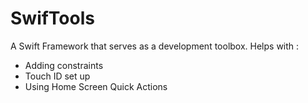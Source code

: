 # SwifTools
A Swift Framework that serves as a development toolbox. Helps with :

* Adding constraints
* Touch ID set up
* Using Home Screen Quick Actions
